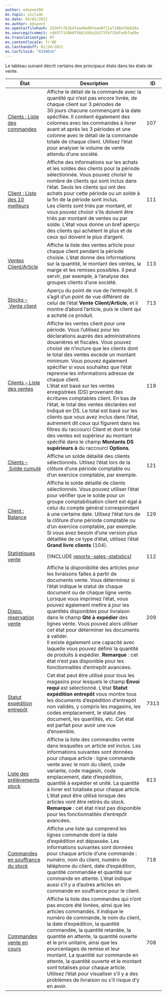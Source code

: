 ```yaml
---
author: edupont04
ms.topic: include
ms.date: 04/01/2021
ms.author: edupont
ms.openlocfilehash: 2520fcfb3b4faa49e89feae0f11a719bbfdb810a
ms.sourcegitcommit: cdb57f14960f58b1d36a1b373fbf35dfed5fad9e
ms.translationtype: HT
ms.contentlocale: fr-BE
ms.lasthandoff: 02/24/2022
ms.locfileid: "8349016"
---
```

Le tableau suivant décrit certains des principaux états dans les états de vente.

| État | Description | ID | 
|---------|---------|---------|
|[Clients : Liste des commandes](https://businesscentral.dynamics.com?report=107)| Affiche le détail de la commande avec la quantité qui n’est pas encore livrée, de chaque client sur 3 périodes de 30 jours chacune commençant à la date spécifiée. Il contient également des colonnes avec les commandes à livrer avant et après les 3 périodes et une colonne avec le détail de la commande totale de chaque client. Utilisez l’état pour analyser le volume de vente attendu d’une société. |107|
|[Client : Liste des 10 meilleurs](https://businesscentral.dynamics.com?report=111)| Affiche des informations sur les achats et les soldes des clients pour la période sélectionnée. Vous pouvez choisir le nombre de clients qui sont inclus dans l’état. Seuls les clients qui ont des achats pour cette période ou un solde à la fin de la période sont inclus.<br>Les clients sont triés par montant, et vous pouvez choisir s’ils doivent être triés par montant de ventes ou par solde. L’état vous donne un bref aperçu des clients qui achètent le plus et de ceux qui doivent le plus d’argent.|111|
|[Ventes Client/Article](https://businesscentral.dynamics.com?report=113)|Affiche la liste des ventes article pour chaque client pendant la période choisie. L’état donne des informations sur la quantité, le montant des ventes, la marge et les remises possibles. Il peut servir, par exemple, à l’analyse des groupes clients d’une société.|113|
|[Stocks – Vente client](https://businesscentral.dynamics.com?report=713)|Aperçu du point de vue de l’entrepôt. Il s’agit d’un point de vue différent de celui de l’état **Vente Client/Article**, et il montre d’abord l’article, puis le client qui a acheté ce produit.|713|
|[Clients – Liste des ventes](https://businesscentral.dynamics.com?report=119)|Affiche les ventes client pour une période. Vous l’utilisez pour les déclarations auprès des administrations douanières et fiscales. Vous pouvez choisir de n’inclure que les clients dont le total des ventes excède un montant minimum. Vous pouvez également spécifier si vous souhaitez que l’état reprenne les informations adresse de chaque client.<br>L’état est basé sur les ventes enregistrées (DS) provenant des écritures comptables client. En bas de l’état, le total des ventes déclarées est indiqué en DS. Le total est basé sur les clients que vous avez inclus dans l’état, autrement dit ceux qui figurent dans les filtres du raccourci Client et dont le total des ventes est supérieur au montant spécifié dans le champ **Montants DS supérieurs à** du raccourci **Options**.|119|
|[Clients – Solde cumulé](https://businesscentral.dynamics.com?report=121)|Affiche un solde détaillé des clients sélectionnés. Utlisez l’état lors de la clôture d’une période comptable ou d’un exercice comptable, par exemple.|121|
|[Client : Balance](https://businesscentral.dynamics.com?report=129)|Affiche le solde détaillé de clients sélectionnés. Vous pouvez utiliser l’état pour vérifier que le solde pour un groupe comptabilisation client est égal à celui du compte général correspondant à une certaine date. Utlisez l’état lors de la clôture d’une période comptable ou d’un exercice comptable, par exemple. Si vous avez besoin d’une version plus détaillée de ce type d’état, utilisez l’état **Grand livre clients** (104).| 129 |
|[Statistiques vente](https://businesscentral.dynamics.com?report=112)|[!INCLUDE [reports-sales-statistics](reports-sales-statistics.md)] | 112|
|[Dispo. réservation vente](https://businesscentral.dynamics.com?report=209)|Affiche la disponibilité des articles pour les livraisons faites à partir de documents vente. Vous déterminez si l’état indique le statut de chaque document ou de chaque ligne vente. Lorsque vous imprimez l’état, vous pouvez également mettre à jour les quantités disponibles pour livraison dans le champ **Qté à expédier** des lignes vente. Vous pouvez alors utiliser cet état pour déterminer les documents à valider.<br>Il existe également une capacité avec laquelle vous pouvez définir la quantité de produits à expédier. **Remarque** : cet état n’est pas disponible pour les fonctionnalités d’entrepôt avancées.| 209 |
|[Statut expédition entrepôt](https://businesscentral.dynamics.com?report=7313)|Cet état peut être utilisé pour tous les magasins pour lesquels le champ **Envoi requi** est sélectionné. L’état **Statut expédition entrepôt** vous montre tous les documents d’expédition d’entrepôt non validés, y compris les magasins, les codes emplacement, le statut des document, les quantités, etc. Cet état est parfait pour avoir une vue d’ensemble.| 7313 |
|[Liste des prélèvements stock](https://businesscentral.dynamics.com?report=813)|Affiche la liste des commandes vente dans lesquelles un article est inclus. Les informations suivantes sont données pour chaque article : ligne commande vente avec le nom du client, code variante, code magasin, code emplacement, date d’expédition, quantité à expédier et unité. La quantité à livrer est totalisée pour chaque article. L’état peut être utilisé lorsque des articles vont être retirés du stock.<br>**Remarque** : cet état n’est pas disponible pour les fonctionnalités d’entrepôt avancées.|813|
|[Commandes en souffrance du stock](https://businesscentral.dynamics.com?report=718)|Affiche une liste qui comprend les lignes commande dont la date d’expédition est dépassée. Les informations suivantes sont données pour chaque article d’une commande : numéro, nom du client, numéro de téléphone du client, date d’expédition, quantité commandée et quantité sur commande en attente. L’état indique aussi s’il y a d’autres articles en commande en souffrance pour le client.|718|
|[Commandes vente en cours](https://businesscentral.dynamics.com?report=708)|Affiche la liste des commandes qui n’ont pas encore été livrées, ainsi que les articles commandés. Il indique le numéro de commande, le nom du client, la date d’expédition, la quantité commandée, la quantité retardée, la quantité en attente, la quantité ouverte et le prix unitaire, ainsi que les pourcentages de remise et leur montant. La quantité sur commande en attente, la quantité ouverte et le montant sont totalisés pour chaque article. Utilisez l’état pour visualiser s’il y a des problèmes de livraison ou s’il risque d’y en avoir.|708|